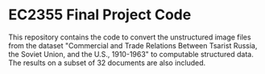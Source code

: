 # EC2355 Final Project Code
This repository contains the code to convert the unstructured image files from the dataset "Commercial and Trade Relations Between Tsarist Russia, the Soviet Union, and the U.S., 1910-1963" to computable structured data. The results on a subset of 32 documents are also included.
